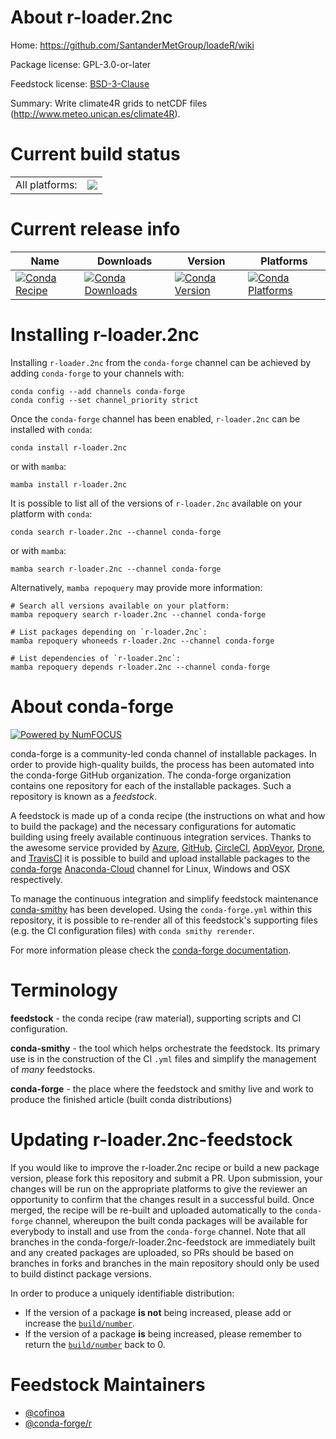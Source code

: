 About r-loader.2nc
==================

Home: https://github.com/SantanderMetGroup/loadeR/wiki

Package license: GPL-3.0-or-later

Feedstock license: [BSD-3-Clause](https://github.com/conda-forge/r-loader.2nc-feedstock/blob/main/LICENSE.txt)

Summary: Write climate4R grids to netCDF files (http://www.meteo.unican.es/climate4R).

Current build status
====================


<table><tr><td>All platforms:</td>
    <td>
      <a href="https://dev.azure.com/conda-forge/feedstock-builds/_build/latest?definitionId=16166&branchName=main">
        <img src="https://dev.azure.com/conda-forge/feedstock-builds/_apis/build/status/r-loader.2nc-feedstock?branchName=main">
      </a>
    </td>
  </tr>
</table>

Current release info
====================

| Name | Downloads | Version | Platforms |
| --- | --- | --- | --- |
| [![Conda Recipe](https://img.shields.io/badge/recipe-r--loader.2nc-green.svg)](https://anaconda.org/conda-forge/r-loader.2nc) | [![Conda Downloads](https://img.shields.io/conda/dn/conda-forge/r-loader.2nc.svg)](https://anaconda.org/conda-forge/r-loader.2nc) | [![Conda Version](https://img.shields.io/conda/vn/conda-forge/r-loader.2nc.svg)](https://anaconda.org/conda-forge/r-loader.2nc) | [![Conda Platforms](https://img.shields.io/conda/pn/conda-forge/r-loader.2nc.svg)](https://anaconda.org/conda-forge/r-loader.2nc) |

Installing r-loader.2nc
=======================

Installing `r-loader.2nc` from the `conda-forge` channel can be achieved by adding `conda-forge` to your channels with:

```
conda config --add channels conda-forge
conda config --set channel_priority strict
```

Once the `conda-forge` channel has been enabled, `r-loader.2nc` can be installed with `conda`:

```
conda install r-loader.2nc
```

or with `mamba`:

```
mamba install r-loader.2nc
```

It is possible to list all of the versions of `r-loader.2nc` available on your platform with `conda`:

```
conda search r-loader.2nc --channel conda-forge
```

or with `mamba`:

```
mamba search r-loader.2nc --channel conda-forge
```

Alternatively, `mamba repoquery` may provide more information:

```
# Search all versions available on your platform:
mamba repoquery search r-loader.2nc --channel conda-forge

# List packages depending on `r-loader.2nc`:
mamba repoquery whoneeds r-loader.2nc --channel conda-forge

# List dependencies of `r-loader.2nc`:
mamba repoquery depends r-loader.2nc --channel conda-forge
```


About conda-forge
=================

[![Powered by
NumFOCUS](https://img.shields.io/badge/powered%20by-NumFOCUS-orange.svg?style=flat&colorA=E1523D&colorB=007D8A)](https://numfocus.org)

conda-forge is a community-led conda channel of installable packages.
In order to provide high-quality builds, the process has been automated into the
conda-forge GitHub organization. The conda-forge organization contains one repository
for each of the installable packages. Such a repository is known as a *feedstock*.

A feedstock is made up of a conda recipe (the instructions on what and how to build
the package) and the necessary configurations for automatic building using freely
available continuous integration services. Thanks to the awesome service provided by
[Azure](https://azure.microsoft.com/en-us/services/devops/), [GitHub](https://github.com/),
[CircleCI](https://circleci.com/), [AppVeyor](https://www.appveyor.com/),
[Drone](https://cloud.drone.io/welcome), and [TravisCI](https://travis-ci.com/)
it is possible to build and upload installable packages to the
[conda-forge](https://anaconda.org/conda-forge) [Anaconda-Cloud](https://anaconda.org/)
channel for Linux, Windows and OSX respectively.

To manage the continuous integration and simplify feedstock maintenance
[conda-smithy](https://github.com/conda-forge/conda-smithy) has been developed.
Using the ``conda-forge.yml`` within this repository, it is possible to re-render all of
this feedstock's supporting files (e.g. the CI configuration files) with ``conda smithy rerender``.

For more information please check the [conda-forge documentation](https://conda-forge.org/docs/).

Terminology
===========

**feedstock** - the conda recipe (raw material), supporting scripts and CI configuration.

**conda-smithy** - the tool which helps orchestrate the feedstock.
                   Its primary use is in the construction of the CI ``.yml`` files
                   and simplify the management of *many* feedstocks.

**conda-forge** - the place where the feedstock and smithy live and work to
                  produce the finished article (built conda distributions)


Updating r-loader.2nc-feedstock
===============================

If you would like to improve the r-loader.2nc recipe or build a new
package version, please fork this repository and submit a PR. Upon submission,
your changes will be run on the appropriate platforms to give the reviewer an
opportunity to confirm that the changes result in a successful build. Once
merged, the recipe will be re-built and uploaded automatically to the
`conda-forge` channel, whereupon the built conda packages will be available for
everybody to install and use from the `conda-forge` channel.
Note that all branches in the conda-forge/r-loader.2nc-feedstock are
immediately built and any created packages are uploaded, so PRs should be based
on branches in forks and branches in the main repository should only be used to
build distinct package versions.

In order to produce a uniquely identifiable distribution:
 * If the version of a package **is not** being increased, please add or increase
   the [``build/number``](https://docs.conda.io/projects/conda-build/en/latest/resources/define-metadata.html#build-number-and-string).
 * If the version of a package **is** being increased, please remember to return
   the [``build/number``](https://docs.conda.io/projects/conda-build/en/latest/resources/define-metadata.html#build-number-and-string)
   back to 0.

Feedstock Maintainers
=====================

* [@cofinoa](https://github.com/cofinoa/)
* [@conda-forge/r](https://github.com/conda-forge/r/)

